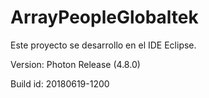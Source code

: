 # ArrayPeopleGlobaltek
Este proyecto se desarrollo en el IDE Eclipse.

Version: Photon Release (4.8.0)

Build id: 20180619-1200
